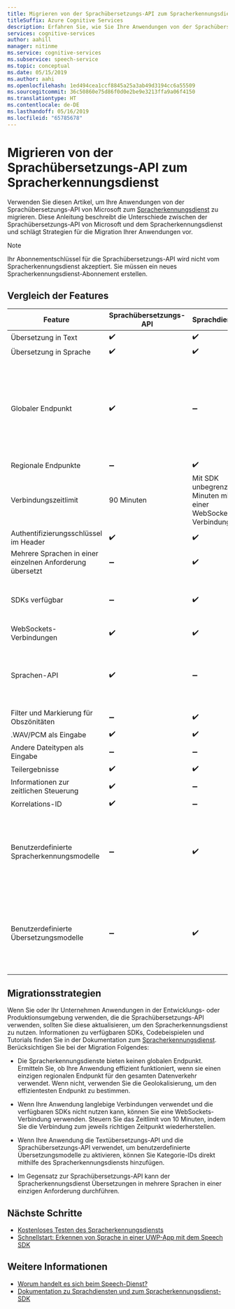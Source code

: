 ```yaml
---
title: Migrieren von der Sprachübersetzungs-API zum Spracherkennungsdienst
titleSuffix: Azure Cognitive Services
description: Erfahren Sie, wie Sie Ihre Anwendungen von der Sprachübersetzungs-API zum Spracherkennungsdienst migrieren.
services: cognitive-services
author: aahill
manager: nitinme
ms.service: cognitive-services
ms.subservice: speech-service
ms.topic: conceptual
ms.date: 05/15/2019
ms.author: aahi
ms.openlocfilehash: 1ed494cea1ccf8845a25a3ab49d3194cc6a55509
ms.sourcegitcommit: 36c50860e75d86f0d0e2be9e3213ffa9a06f4150
ms.translationtype: HT
ms.contentlocale: de-DE
ms.lasthandoff: 05/16/2019
ms.locfileid: "65785678"
---
```

# <a name="migrate-from-the-translator-speech-api-to-the-speech-service"></a>Migrieren von der Sprachübersetzungs-API zum Spracherkennungsdienst

Verwenden Sie diesen Artikel, um Ihre Anwendungen von der Sprachübersetzungs-API von Microsoft zum [Spracherkennungsdienst](index.yml) zu migrieren. Diese Anleitung beschreibt die Unterschiede zwischen der Sprachübersetzungs-API von Microsoft und dem Spracherkennungsdienst und schlägt Strategien für die Migration Ihrer Anwendungen vor.

> [!NOTE]
> Ihr Abonnementschlüssel für die Sprachübersetzungs-API wird nicht vom Spracherkennungsdienst akzeptiert. Sie müssen ein neues Spracherkennungsdienst-Abonnement erstellen.

## <a name="comparison-of-features"></a>Vergleich der Features

| Feature                                           | Sprachübersetzungs-API                                  | Sprachdienste | Details                                                                                                                                                                                                                                                                            |
|---------------------------------------------------|-----------------------------------------------------------------|------------------------------------|------------------------------------------------------------------------------------------------------------------------------------------------------------------------------------------------------------------------------------------------------------------------------------|
| Übersetzung in Text                               | :heavy_check_mark:                                              | :heavy_check_mark:                 |                                                                                                                                                                                                                                                                                    |
| Übersetzung in Sprache                             | :heavy_check_mark:                                              | :heavy_check_mark:                 |                                                                                                                                                                                                                                                                                    |
| Globaler Endpunkt                                   | :heavy_check_mark:                                              | :heavy_minus_sign:                 | Die Spracherkennungsdienste bieten keinen globalen Endpunkt. Ein globaler Endpunkt kann den Datenverkehr automatisch zum nächstgelegenen regionalen Endpunkt leiten, wodurch die Latenz in Ihrer Anwendung verringert wird.                                                    |
| Regionale Endpunkte                                | :heavy_minus_sign:                                              | :heavy_check_mark:                 |                                                                                                                                                                                                                                                                                    |
| Verbindungszeitlimit                             | 90 Minuten                                               | Mit SDK unbegrenzt 10 Minuten mit einer WebSockets-Verbindung.                                                                                                                                                                                                                                                                                   |
| Authentifizierungsschlüssel im Header                                | :heavy_check_mark:                                              | :heavy_check_mark:                 |                                                                                                                                                                                                                                                                                    |
| Mehrere Sprachen in einer einzelnen Anforderung übersetzt | :heavy_minus_sign:                                              | :heavy_check_mark:                 |                                                                                                                                                                                                                                                                                    |
| SDKs verfügbar                                    | :heavy_minus_sign:                                              | :heavy_check_mark:                 | Informationen zu verfügbaren SDKs finden Sie in der [Dokumentation zum Spracherkennungsdienst](index.yml).                                                                                                                                                    |
| WebSockets-Verbindungen                             | :heavy_check_mark:                                              | :heavy_check_mark:                 |                                                                                                                                                                                                                                                                                    |
| Sprachen-API                                     | :heavy_check_mark:                                              | :heavy_minus_sign:                 | Der Spracherkennungsdienst unterstützt denselben Sprachumfang, der im Artikel [Sprachenreferenz für Sprachübersetzungs-API](../translator-speech/languages-reference.md) beschrieben ist. |
| Filter und Markierung für Obszönitäten                       | :heavy_minus_sign:                                              | :heavy_check_mark:                 |                                                                                                                                                                                                                                                                                    |
| .WAV/PCM als Eingabe                                 | :heavy_check_mark:                                              | :heavy_check_mark:                 |                                                                                                                                                                                                                                                                                    |
| Andere Dateitypen als Eingabe                         | :heavy_minus_sign:                                              | :heavy_minus_sign:                 |                                                                                                                                                                                                                                                                                    |
| Teilergebnisse                                   | :heavy_check_mark:                                              | :heavy_check_mark:                 |                                                                                                                                                                                                                                                                                    |
| Informationen zur zeitlichen Steuerung                                       | :heavy_check_mark:                                              | :heavy_minus_sign:                 |                                                                                                                                                                 |
| Korrelations-ID                                    | :heavy_check_mark:                                              | :heavy_minus_sign:                 |                                                                                                                                                                                                                                                                                    |
| Benutzerdefinierte Spracherkennungsmodelle                              | :heavy_minus_sign:                                              | :heavy_check_mark:                 | Der Spracherkennungsdienst bietet benutzerdefinierte Sprachmodelle, mit denen Sie die Spracherkennung an das spezifische Vokabular Ihres Unternehmens anpassen können.                                                                                                                                           |
| Benutzerdefinierte Übersetzungsmodelle                         | :heavy_minus_sign:                                              | :heavy_check_mark:                 | Wenn Sie die Textübersetzungs-API von Microsoft abonnieren, können Sie den [benutzerdefinierten Translator](https://www.microsoft.com/translator/business/customization/) verwenden, um Ihre eigenen Daten für präzisere Übersetzungen zu verwenden.                                                 |

## <a name="migration-strategies"></a>Migrationsstrategien

Wenn Sie oder Ihr Unternehmen Anwendungen in der Entwicklungs- oder Produktionsumgebung verwenden, die die Sprachübersetzungs-API verwenden, sollten Sie diese aktualisieren, um den Spracherkennungsdienst zu nutzen. Informationen zu verfügbaren SDKs, Codebeispielen und Tutorials finden Sie in der Dokumentation zum [Spracherkennungsdienst](index.yml). Berücksichtigen Sie bei der Migration Folgendes:

* Die Spracherkennungsdienste bieten keinen globalen Endpunkt. Ermitteln Sie, ob Ihre Anwendung effizient funktioniert, wenn sie einen einzigen regionalen Endpunkt für den gesamten Datenverkehr verwendet. Wenn nicht, verwenden Sie die Geolokalisierung, um den effizientesten Endpunkt zu bestimmen.

* Wenn Ihre Anwendung langlebige Verbindungen verwendet und die verfügbaren SDKs nicht nutzen kann, können Sie eine WebSockets-Verbindung verwenden. Steuern Sie das Zeitlimit von 10 Minuten, indem Sie die Verbindung zum jeweils richtigen Zeitpunkt wiederherstellen.

* Wenn Ihre Anwendung die Textübersetzungs-API und die Sprachübersetzungs-API verwendet, um benutzerdefinierte Übersetzungsmodelle zu aktivieren, können Sie Kategorie-IDs direkt mithilfe des Spracherkennungsdiensts hinzufügen.

* Im Gegensatz zur Sprachübersetzungs-API kann der Spracherkennungsdienst Übersetzungen in mehrere Sprachen in einer einzigen Anforderung durchführen.

## <a name="next-steps"></a>Nächste Schritte

* [Kostenloses Testen des Spracherkennungsdiensts](get-started.md)
* [Schnellstart: Erkennen von Sprache in einer UWP-App mit dem Speech SDK](quickstart-csharp-uwp.md)

## <a name="see-also"></a>Weitere Informationen

* [Worum handelt es sich beim Speech-Dienst?](overview.md)
* [Dokumentation zu Sprachdiensten und zum Spracherkennungsdienst-SDK](https://docs.microsoft.com/azure/cognitive-services/speech-service/speech-devices-sdk-qsg)
